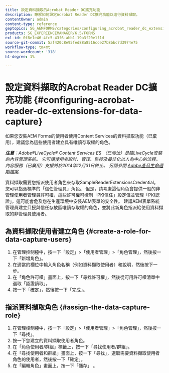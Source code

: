 ```yaml
---
title: 設定資料擷取的Acrobat Reader DC擴充功能
description: 瞭解如何設定Acrobat Reader DC擴充功能以進行資料擷取。
contentOwner: admin
content-type: reference
geptopics: SG_AEMFORMS/categories/configuring_acrobat_reader_dc_extensions
products: SG_EXPERIENCEMANAGER/6.5/FORMS
exl-id: 0f8e1e46-4fc5-43f6-abb1-19a3f20e1f1d
source-git-commit: 5af420c8e95fed88a8516cce27b8bbc7d3974e75
workflow-type: tm+mt
source-wordcount: '318'
ht-degree: 1%

---
```


# 設定資料擷取的Acrobat Reader DC擴充功能 {#configuring-acrobat-reader-dc-extensions-for-data-capture}

如果您安裝AEM Forms的使用者使用Content Services的資料擷取功能（已棄用），建議您為這些使用者建立具有唯讀存取權的角色。

***注意&#x200B;**：Adobe®LiveCycle® Content Services ES （已淘汰）是隨LiveCycle安裝的內容管理系統。 它可讓使用者設計、管理、監控及最佳化以人為中心的流程。 內容服務（已棄用）支援將於2014年12月31日終止。 另請參閱 [Adobe產品生命週期檔案](https://helpx.adobe.com/tw/support/programs/eol-matrix.html).*

資料擷取需要您指派使用者角色來存取SampleReaderExtensionsCredential。 您可以指派標準的「信任管理員」角色。 但是，請考慮這個角色會提供一般的非管理使用者管理員許可權，這些許可權可控制「PKI信任」設定值並管理「PKI認證」，這可能會危及您在生產環境中安裝AEM表單的安全性。 建議AEM表單系統管理員建立只授與信任存放區唯讀存取權的角色，並將此新角色指派給使用資料擷取的非管理員使用者。

## 為資料擷取使用者建立角色 {#create-a-role-for-data-capture-users}

1. 在管理控制檯中，按一下「設定」>「使用者管理」>「角色管理」，然後按一下「新增角色」。
1. 在適當的欄位中輸入角色名稱（例如資料擷取使用者）和說明，然後按下一步。
1. 在「角色許可權」畫面上，按一下「尋找許可權」，然後從可用許可權清單中選取「認證讀取」。
1. 按一下「確定」，然後按一下「完成」。

## 指派資料擷取角色 {#assign-the-data-capture-role}

1. 在管理控制檯中，按一下「設定」>「使用者管理」>「角色管理」，然後按一下「尋找」。
1. 按一下您建立的資料擷取使用者角色。
1. 在「角色使用者/群組」標籤上，按一下「尋找使用者/群組」。
1. 在「尋找使用者和群組」畫面上，按一下「尋找」，選取需要資料擷取使用者角色的使用者，然後按一下「確定」。
1. 在「編輯角色」畫面上，按一下「儲存」 。
